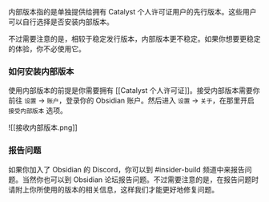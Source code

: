 内部版本指的是单独提供给拥有 Catalyst 个人许可证用户的先行版本。这些用户可以自行选择是否安装内部版本。

不过需要注意的是，相较于稳定发行版本，内部版本更不稳定。如果你想要更稳定的体验，你不必使用它。

### 如何安装内部版本

使用内部版本的前提是你需要拥有 [[Catalyst 个人许可证]]。接受内部版本需要你前往 `设置` -> `账户`，登录你的 Obsidian 账户。然后进入 `设置` -> `关于`，在那里开启 `接受内部版本` 选项。

![[接收内部版本.png]]

### 报告问题

如果你加入了 Obsidian 的 Discord，你可以到 #insider-build 频道中来报告问题。当然你也可以到 Obsidian 论坛报告问题。不过需要注意的是，在报告问题时请附上你所使用的版本的相关信息，这样我们才能更好地修复问题。
